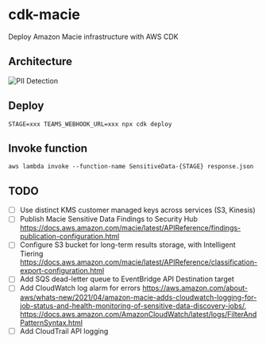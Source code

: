 # cdk-macie

Deploy Amazon Macie infrastructure with AWS CDK

## Architecture

![PII Detection](https://user-images.githubusercontent.com/1913316/159051507-507b5bb7-b264-4cfd-88c1-064609a64c49.jpeg)

## Deploy

```
STAGE=xxx TEAMS_WEBHOOK_URL=xxx npx cdk deploy
```

## Invoke function

```
aws lambda invoke --function-name SensitiveData-{STAGE} response.json
```

## TODO

- [ ] Use distinct KMS customer managed keys across services (S3, Kinesis)
- [ ] Publish Macie Sensitive Data Findings to Security Hub https://docs.aws.amazon.com/macie/latest/APIReference/findings-publication-configuration.html
- [ ] Configure S3 bucket for long-term results storage, with Intelligent Tiering https://docs.aws.amazon.com/macie/latest/APIReference/classification-export-configuration.html
- [ ] Add SQS dead-letter queue to EventBridge API Destination target
- [ ] Add CloudWatch log alarm for errors https://aws.amazon.com/about-aws/whats-new/2021/04/amazon-macie-adds-cloudwatch-logging-for-job-status-and-health-monitoring-of-sensitive-data-discovery-jobs/, https://docs.aws.amazon.com/AmazonCloudWatch/latest/logs/FilterAndPatternSyntax.html
- [ ] Add CloudTrail API logging
